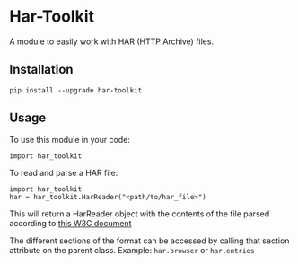 # Har-Toolkit

A module to easily work with HAR (HTTP Archive) files.

## Installation
```
pip install --upgrade har-toolkit
```

## Usage
To use this module in your code:
```
import har_toolkit
```

To read and parse a HAR file:
```
import har_toolkit
har = har_toolkit.HarReader("<path/to/har_file>")
```
This will return a HarReader object with the contents of the file parsed according to [this W3C document](https://w3c.github.io/web-performance/specs/HAR/Overview.html)

The different sections of the format can be accessed by calling that section attribute on the parent class. Example: `har.browser` or `har.entries`

